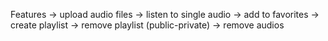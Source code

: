 Features
 -> upload audio files
 -> listen to single audio
 -> add to favorites
 -> create playlist
 -> remove playlist (public-private)
 -> remove audios

